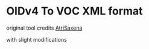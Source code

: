 # OIDv4 To VOC XML format

original tool credits [AtriSaxena](https://github.com/AtriSaxena/OIDv4_to_VOC)

with slight modifications
